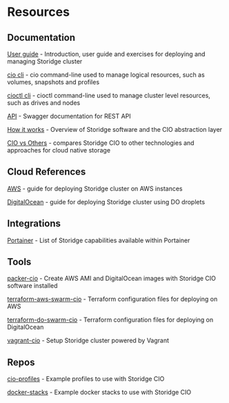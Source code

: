 # Resources

## Documentation

[User guide](https://github.com/Storidge/cio-user-guide) - Introduction, user guide and exercises for deploying and managing Storidge cluster

[cio cli](https://github.com/Storidge/cio-user-docs/tree/master/cio_cli) - cio command-line used to manage logical resources, such as volumes, snapshots and profiles

[cioctl cli](https://github.com/Storidge/cio-user-docs/tree/master/cioctl_cli) - cioctl command-line used to manage cluster level resources, such as drives and nodes

[API](https://storidge.com/api/) - Swagger documentation for REST API

[How it works](https://github.com/Storidge/cio-user-docs/blob/master/introduction/how_it_works.md) - Overview of Storidge software and the CIO abstraction layer

[CIO vs Others](https://github.com/Storidge/cio-user-guide/tree/master/cio_vs_others) - compares Storidge CIO to other technologies and approaches for cloud native storage

## Cloud References

[AWS](https://github.com/Storidge/cio-user-docs/blob/master/cloud_reference/aws.md) - guide for deploying Storidge cluster on AWS instances

[DigitalOcean](https://github.com/Storidge/cio-user-docs/blob/master/cloud_reference/digitalocean.md) - guide for deploying Storidge cluster using DO droplets

## Integrations

[Portainer](https://github.com/Storidge/cio-user-docs/blob/master/integrations/portainer.md) - List of Storidge capabilities available within Portainer

## Tools

[packer-cio](https://github.com/Storidge/packer-cio) - Create AWS AMI and DigitalOcean images with Storidge CIO software installed

[terraform-aws-swarm-cio](https://github.com/Storidge/terraform-aws-swarm-cio) - Terraform configuration files for deploying on AWS

[terraform-do-swarm-cio](https://github.com/Storidge/terraform-do-swarm-cio) - Terraform configuration files for deploying on DigitalOcean

[vagrant-cio](https://github.com/Storidge/vagrant-cio) - Setup Storidge cluster powered by Vagrant

## Repos

[cio-profiles](https://github.com/Storidge/cio-profiles) - Example profiles to use with Storidge CIO

[docker-stacks](https://github.com/Storidge/docker-stacks) - Example docker stacks to use with Storidge CIO
